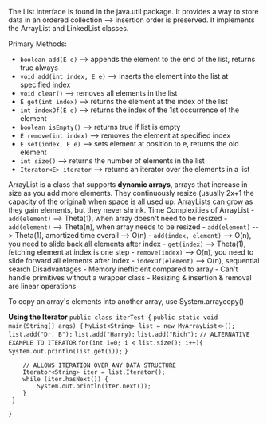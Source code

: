 The List interface is found in the java.util package. It provides a way to store data in an ordered collection --> insertion order is preserved. It implements the ArrayList and LinkedList classes.

Primary Methods:
* `boolean add(E e)` --> appends the element to the end of the list, returns true always
* `void add(int index, E e)` --> inserts the element into the list at specified index
* `void clear()` --> removes all elements in the list
* `E get(int index)` --> returns the element at the index of the list
* `int indexOf(E e)` --> returns the index of the 1st occurrence of the element
* `boolean isEmpty()` --> returns true if list is empty
* `E remove(int index)` --> removes the element at specified index
* `E set(index, E e)` --> sets element at position to e, returns the old element
* `int size()` --> returns the number of elements in the list
* `Iterator<E> iterator` --> returns an iterator over the elements in a list

ArrayList is a class that supports **dynamic arrays**, arrays that increase in size as you add more elements. They continuously resize (usually 2x+1 the capacity of the original) when space is all used up. ArrayLists can grow as they gain elements, but they never shrink.
	Time Complexities of ArrayList
		- `add(element)` --> Theta(1), when array doesn't need to be resized
		- `add(element)` --> Theta(n), when array needs to be resized
		- `add(element)` --> Theta(1), amortized time    overall --> O(n)
		- `add(index, element)` --> O(n), you need to slide back all elements after index
		- `get(index)` --> Theta(1), fetching element at index is one step
		- `remove(index)` --> O(n), you need to slide forward all elements after index
		- `indexOf(element)` --> O(n), sequential search
	Disadvantages
		- Memory inefficient compared to array
		- Can't handle primitives without a wrapper class
		- Resizing & insertion & removal are linear operations

To copy an array's elements into another array, use System.arraycopy()

**Using the Iterator**
`public class iterTest {`
	`public static void main(String[] args) {`
		`MyList<String> list = new MyArrayList<>();`
		`list.add("Dr. B");`
		`list.add("Harry);`
		`list.add("Rich");`
		`// ALTERNATIVE EXAMPLE TO ITERATOR`
		`for(int i=0; i < list.size(); i++){`
			`System.out.println(list.get(i));`
		`}`
		
		// ALLOWS ITERATION OVER ANY DATA STRUCTURE
		Iterator<String> iter = list.Iterator();
		while (iter.hasNext()) {
			System.out.println(iter.next());
		}
	 }
`}`